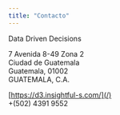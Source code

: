 ```yaml
---
title: "Contacto"
---
```


Data Driven Decisions <br>

7 Avenida 8-49 Zona 2 <br>
Ciudad de Guatemala <br>
Guatemala, 01002 <br>
GUATEMALA, C.A. <br>

[https://d3.insightful-s.com/](/) <br>
+(502) 4391 9552
